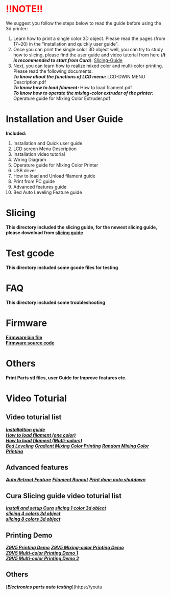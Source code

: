 # <font color=red>!!NOTE!!</font>
We suggest you follow the steps below to read the guide before using the 3d printer:
1. Learn how to print a single color 3D object. Please read the pages (from 17~20) in the "installation and quickly user guide".   
2. Once you can print the single color 3D object well, you can try to study how to slicing, please find the user guide and video tutorial from here (***It is recommended to start from Cura***): [Slicing-Guide](https://github.com/ZONESTAR3D/Slicing-Guide)  
3.  Next, you can learn how to realize mixed color and multi-color printing. Please read the following documents:  
***To know about the functions of LCD menu:*** LCD-DWIN MENU Description.pdf  
***To know how to load filament:*** How to load filament.pdf  
***To know how to operate the mixing-color extruder of the printer:*** Operature guide for Mixing Color Extruder.pdf  

# Installation and User Guide 
**Included:**  
1. Installation and Quick user guide  
2. LCD screen Menu Description  
3. Installation video tutorial  
4. Wiring Diagram  
5. Operature guide for Mixing Color Printer    
6. USB driver  
7. How to load and Unload filament guide  
8. Print from PC guide  
9. Advanced features guide  
10. Bed Auto Leveling Feature guide  

# Slicing
**This directory included the slicing guide, for the newest slicing guide, please download from [slicing guide ](https://github.com/ZONESTAR3D/Slicing-Guide)**

# Test gcode
**This directory included some gcode files for testing**  

# FAQ
**This directory included some troubleshooting**

# Firmware
**[Firmware bin file](https://github.com/ZONESTAR3D/Firmware/tree/master/Z9/Z9V5)**   
**[Firmware source code](https://github.com/ZONESTAR3D/source-code-for-3d-printer)**   

# Others
**Print Parts stl files, user Guide for Improve features etc.**

# Video Toturial  
## Video toturial list
[***Installaltion guide***](https://youtu.be/i57R1NDj2d4)  
[***How to load filament (one color)***](https://youtu.be/W1_XiT4g9kg)  
[***How to load filament (Mutli-colors)***](https://youtu.be/Rsd8GYrEVCQ)  
[***Bed Leveling***](https://youtu.be/lgYZA-pzMsM)
[***Gradient Mixing Color Printing***](https://youtu.be/agj3J1HBDt8)
[***Random Mixing Color Printing***](https://youtu.be/qvT_BX4C2Rk)

## Advanced features
[***Auto Retract Feature***](https://youtu.be/4HVIGxZfM80)
[***Filament Runout***](https://youtu.be/viTvzIskwY8)
[***Print done auto shutdown***](https://youtu.be/hXzHtXrX1X0)

## Cura Slicing guide video toturial list
[***Install and setup Cura***](https://youtu.be/h2GynyUo7wQ) 
[***slicing 1 color 3d object***](https://youtu.be/UDgjGRFrELc)  
[***slicing 4 colors 3d object***](https://youtu.be/hP6Socp-Cz0)    
[***slicing 8 colors 3d object***](https://youtu.be/qQ6UnTysqK0)      
## Printing Demo
[***Z9V5 Printing Demo***](https://youtu.be/1P68SxGHM80)
[***Z9V5 Mixing-color Printing Demo***](https://youtu.be/iBo0EMtFLk8)  
[***Z9V5 Multi-color Printing Demo 1***](https://youtu.be/bSh27IySkbw)  
[***Z9V5 Multi-color Printing Demo 2***](https://youtu.be/iPFsYml2DOk)  
## Others
[***Electronics parts auto testing***](https://youtu